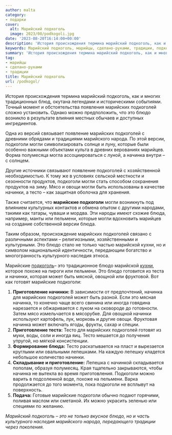 ```yaml
---
author: malta
category:
- подарки
cover:
  alt: Марийский подкоголь
  image: 2023/08/podkogoli.jpg
date: '2023-08-20T16:14:00+00:00'
description: 'История происхождения термина марийский подкоголь, как и многих традиционных блюд, окутана легендами и историческими событиями. Точный момент и...'
keywords: Марийский подкоголь, марийцы, сделано-руками, традиции, подкоголи, подкоголей, это, марийских, блюдо, могли, начинка, начинки, тесто, марийские, подкоголь, блюда, пельмени, приготовление, марийский
summary: 'История происхождения термина марийский подкоголь, как и многих традиционных блюд, окутана легендами и историческими событиями. Точный момент и...'
tag:
- марийцы
- сделано-руками
- традиции
title: Марийский подкоголь
url: /podkogol/
---
```


История происхождения термина марийский подкоголь, как и многих традиционных блюд, окутана легендами и историческими событиями. Точный момент и обстоятельства появления марийских подкоголей сложно установить. Однако можно предположить, что это блюдо возникло в результате влияния местных обычаев и доступных ингредиентов.

Одна из версий связывает появление марийских подкоголей с древними обрядами и традициями марийского народа. По этой версии, подкоголи могли символизировать солнце и луну, которые были особенно важными объектами культа в древних верованиях марийцев. Форма полумесяца могла ассоциироваться с луной, а начинка внутри – с солнцем.

Другие источники связывают появление подкоголей с хозяйственной необходимостью. К тому же в условиях сельской местности и сезонности продуктов, подкоголи могли стать способом сохранения продуктов на зиму. Мясо и овощи могли быть использованы в качестве начинки, а тесто – как защитная оболочка для хранения.

Также считается, что **марийские подкоголи** могли возникнуть под влиянием культурных контактов и обмена опытом с другими народами, такими как татары, чуваши и мордва. Эти народы имеют схожие блюда, например, манты или пельмени, которые могли вдохновить марийцев на создание собственной версии блюда.

Таким образом, происхождение марийских подкоголей связано с различными аспектами – религиозными, хозяйственными и культурными. Это блюдо стало не только частью марийской кухни, но и символом национальной идентичности, передающим богатство и многогранность культурного наследия этноса.

Марийские [подкоголь](https://www.mariel.ru/podkogol/)– это традиционное блюдо марийской [кухни](https://www.adora.ru/acorn/), которое похоже на пироги или пельмени. Это блюдо готовится из теста и начинки, которая может быть мясной, овощной или фруктовой. Вот как готовят марийские подкоголи:

1. **Приготовление начинки:** В зависимости от предпочтений, начинка для марийских подкоголей может быть разной. Если это мясная начинка, то конечно чаще всего свинина или иногда говядина нарезается и обжаривается с луком на сковороде до готовности. Затем мясо измельчается в мясорубке. Для овощной начинки используют картофель, лук, морковь и другие овощи. Фруктовая начинка может включать ягоды, фрукты, сахар и специи.
1. **Приготовление теста:** Тесто для марийских подкоголей готовят из муки, воды, соли и иногда яиц. Тесто мешается до получения упругой, но мягкой консистенции.
1. **Формирование блюда:** Тесто раскатывается на пласт и вырезается круглыми или овальными лепешками. На каждую лепешку кладется небольшое количество начинки.
1. **Складывание и приготовление:** Лепешка с начинкой складывается пополам, образуя полумесяц. Края тщательно закрываются, чтобы начинка не вытекла во время приготовления. Подкоголи можно варить в подсоленной воде, похоже на пельмени. Варка продолжается до того момента, пока подкоголи не всплывут на поверхность.
1. **Подача:** Готовые марийские подкоголи обычно подают горячими, поливая маслом или сметаной. Их можно украсить зеленью или специями по желанию.

_Марийский подкоголь – это не только вкусное блюдо, но и часть культурного наследия марийского народа, передающего традиции через поколения._